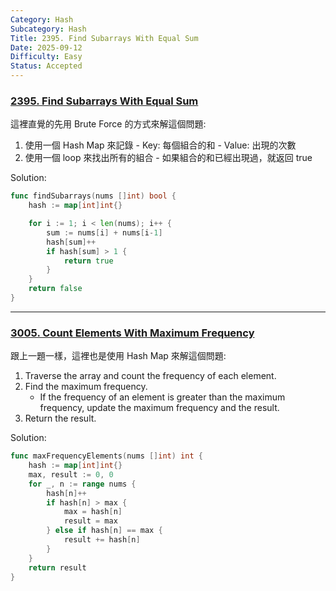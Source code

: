```yaml
---
Category: Hash
Subcategory: Hash
Title: 2395. Find Subarrays With Equal Sum
Date: 2025-09-12
Difficulty: Easy
Status: Accepted
---
```

### [2395. Find Subarrays With Equal Sum]

這裡直覺的先用 Brute Force 的方式來解這個問題:

1.   使用一個 Hash Map 來記錄
    -   Key: 每個組合的和
    -   Value: 出現的次數
2.   使用一個 loop 來找出所有的組合
    -   如果組合的和已經出現過，就返回 true

Solution:
```go
func findSubarrays(nums []int) bool {
	hash := map[int]int{}

	for i := 1; i < len(nums); i++ {
		sum := nums[i] + nums[i-1]
		hash[sum]++
		if hash[sum] > 1 {
			return true
		}
	}
	return false
}
```

[2395. Find Subarrays With Equal Sum]: https://leetcode.com/problems/find-subarrays-with-equal-sum/

---

### [3005. Count Elements With Maximum Frequency]

跟上一題一樣，這裡也是使用 Hash Map 來解這個問題:

1.	Traverse the array and count the frequency of each element.
2.	Find the maximum frequency.
	-	If the frequency of an element is greater than the maximum frequency, update the maximum frequency and the result.
3.	Return the result.

Solution:
```go
func maxFrequencyElements(nums []int) int {
    hash := map[int]int{}
    max, result := 0, 0
    for _, n := range nums {
        hash[n]++
        if hash[n] > max {
            max = hash[n]
            result = max
        } else if hash[n] == max {
            result += hash[n]
        }
    }
    return result
}
```

[3005. Count Elements With Maximum Frequency]: https://leetcode.com/problems/count-elements-with-maximum-frequency/